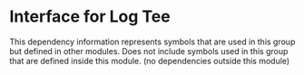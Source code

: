 
# Interface for Log Tee
This dependency information represents symbols that are used in this group but defined in other modules.  Does not include symbols used in this group that are defined inside this module.
(no dependencies outside this module)
